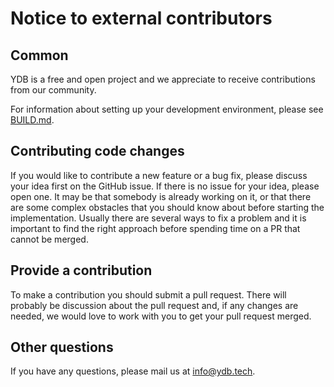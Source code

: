 # Notice to external contributors

## Common

YDB is a free and open project and we appreciate to receive contributions from our community.

For information about setting up your development environment, please see [BUILD.md](BUILD.md).

## Contributing code changes

If you would like to contribute a new feature or a bug fix, please discuss your idea first on the GitHub issue.
If there is no issue for your idea, please open one. It may be that somebody is already working on it,
or that there are some complex obstacles that you should know about before starting the implementation.
Usually there are several ways to fix a problem and it is important to find the right approach before spending time on a PR
that cannot be merged.

## Provide a contribution

To make a contribution you should submit a pull request. There will probably be discussion about the pull request and,
if any changes are needed, we would love to work with you to get your pull request merged.

## Other questions

If you have any questions, please mail us at info@ydb.tech.
